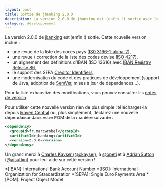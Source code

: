 ```yaml
---
layout: post
title: Sortie de jbanking 2.0.0
description: La version 2.0.0 de jbanking est (enfin !) sortie avec le support des Creditor Identifiers (CI) et l’intégration de la version 86 d'IBAN Registry.
category: développement
---
```


La version 2.0.0 de [jbanking](https://github.com/marcwrobel/jbanking) est (enfin !) sortie. Cette nouvelle version
inclue :

- une revue de la liste des codes pays ([ISO 3166-1-alpha-2](https://fr.wikipedia.org/wiki/ISO_3166)),
- une revue / correction de la liste des codes devise ([ISO 4217](https://fr.wikipedia.org/wiki/ISO_4217)),
- un alignement des définitions d’IBAN (ISO 13616) avec
  [IBAN Registry Release 86](https://www.iso13616.org/),
- le support des SEPA
  [Creditor Identifiers](https://www.europeanpaymentscouncil.eu/document-library/guidance-documents/creditor-identifier-overview),
- une modernisation du code et des pratiques de développement (support de Java, adoption de
  [SemVer](https://semver.org), mises à jour de dépendances…).

Pour la liste exhaustive des modifications, vous pouvez consulter les
[notes de version](https://github.com/marcwrobel/jbanking/releases/tag/v2.0.0).

Pour utiliser cette nouvelle version rien de plus simple : téléchargez-la
depuis [Maven Central](https://search.maven.org/artifact/fr.marcwrobel/jbanking/2.0.0/jar) ou, plus simplement, déclarez
une nouvelle dépendance dans votre POM de la manière suivante :

```xml
<dependency>
  <groupId>fr.marcwrobel</groupId>
  <artifactId>jbanking</artifactId>
  <version>2.0.0</version>
</dependency>
```

Un grand merci à [Charles Kayser (@ckayser)](https://github.com/ckayser), à [@opeti](https://github.com/opeti)
et à [Adrian Sutton (@ajsutton)](https://github.com/ajsutton) pour leur aide sur cette version !

<!-- prettier-ignore-start -->
*[IBAN]: International Bank Account Number
*[ISO]: International Organization for Standardization
*[SEPA]: Single Euro Payments Area
*[POM]: Project Object Model
<!-- prettier-ignore-end -->
